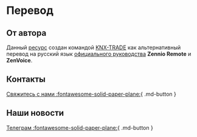 # Перевод

## От автора

Данный [ресурс](https://knxtrade.github.io/zr-manual-ru/) создан командой [KNX-TRADE](https://knx-trade.ru) как альтернативный перевод на русский язык [официального руководства](https://web.zennioremote.com/assets/zr-manual/) **Zennio Remote** и **ZenVoice**.

## Контакты

[Свяжитесь с нами :fontawesome-solid-paper-plane:](https://abasta.ru/contactus){ .md-button }

## Наши новости 

[Телеграм :fontawesome-solid-paper-plane:](https://t.me/knxtrade_news){ .md-button }